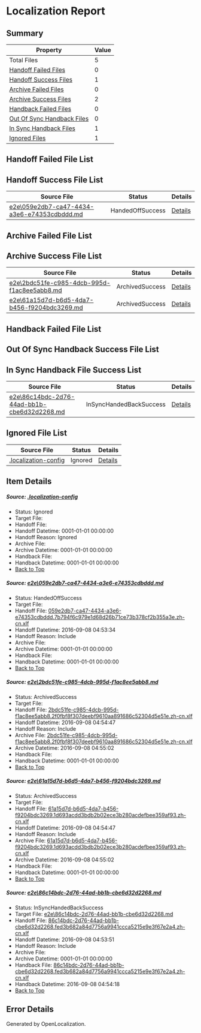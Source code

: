 # <a name='report-top'></a> Localization Report

## Summary
 Property | Value 
 -------- | ----- 
 Total Files | 5
[ Handoff Failed Files ](#handoff-failed-list)| 0
[ Handoff Success Files ](#handoff-success-list)| 1
[ Archive Failed Files ](#archive-failed-list)| 0
[ Archive Success Files ](#archive-success-list)| 2
[ Handback Failed Files ](#handback-failed-list)| 0
[ Out Of Sync Handback Files ](#outofsync-handback-success-list)| 0
[ In Sync Handback Files ](#insync-handback-success-list)| 1
[ Ignored Files ](#ignored-list)| 1

## <a name='handoff-failed-list'></a> Handoff Failed File List

## <a name='handoff-success-list'></a> Handoff Success File List
 Source File | Status | Details 
 ----------- | ------ | ------- 
 [e2e\059e2db7-ca47-4434-a3e6-e74353cdbddd.md](https://github.com/OpenLocalizationTestOrg/ol-test0/blob/ad83d812831d97b9452e9c2d81804c936654ff90/e2e/059e2db7-ca47-4434-a3e6-e74353cdbddd.md) | HandedOffSuccess | [Details](#b55fb9f094c6e29128018760f190a0bd857430151)

## <a name='archive-failed-list'></a> Archive Failed File List

## <a name='archive-success-list'></a> Archive Success File List
 Source File | Status | Details 
 ----------- | ------ | ------- 
 [e2e\2bdc51fe-c985-4dcb-995d-f1ac8ee5abb8.md](https://github.com/OpenLocalizationTestOrg/ol-test0/blob/e963374495c2bce247d180056ededf68b165dcdb/e2e/2bdc51fe-c985-4dcb-995d-f1ac8ee5abb8.md) | ArchivedSuccess | [Details](#c5ce931edb079745cc00458b606a4c248fe0d82b2)
 [e2e\61a15d7d-b6d5-4da7-b456-f9204bdc3269.md](https://github.com/OpenLocalizationTestOrg/ol-test0/blob/e963374495c2bce247d180056ededf68b165dcdb/e2e/61a15d7d-b6d5-4da7-b456-f9204bdc3269.md) | ArchivedSuccess | [Details](#bf0c9e6c54ded3157ff6251124feb997272a88af3)

## <a name='handback-failed-list'></a> Handback Failed File List

## <a name='outofsync-handback-success-list'></a> Out Of Sync Handback Success File List

## <a name='insync-handback-success-list'></a> In Sync Handback File Success List
 Source File | Status | Details 
 ----------- | ------ | ------- 
 [e2e\86c14bdc-2d76-44ad-bb1b-cbe6d32d2268.md](https://github.com/OpenLocalizationTestOrg/ol-test0/blob/fe1cd128624bfdeab48986cfcc4c49ee29e92d24/e2e/86c14bdc-2d76-44ad-bb1b-cbe6d32d2268.md) | InSyncHandedBackSuccess | [Details](#aa528260cf95fe1fa6f99f30351f4aac6f4ff8564)

## <a name='ignored-list'></a> Ignored File List
 Source File | Status | Details 
 ----------- | ------ | ------- 
 [.localization-config](https://github.com/OpenLocalizationTestOrg/ol-test0/blob/e963374495c2bce247d180056ededf68b165dcdb/.localization-config) | Ignored | [Details](#3d4f252ac210baf56311d7e97dcc2db10974dbd20)

## Item Details
##### <a name='3d4f252ac210baf56311d7e97dcc2db10974dbd20'></a> Source: [.localization-config](https://github.com/OpenLocalizationTestOrg/ol-test0/blob/e963374495c2bce247d180056ededf68b165dcdb/.localization-config)
* Status: Ignored
* Target File: 
* Handoff File: 
* Handoff Datetime: 0001-01-01 00:00:00
* Handoff Reason: Ignored
* Archive File: 
* Archive Datetime: 0001-01-01 00:00:00
* Handback File: 
* Handback Datetime: 0001-01-01 00:00:00
* [Back to Top](#report-top)

##### <a name='b55fb9f094c6e29128018760f190a0bd857430151'></a> Source: [e2e\059e2db7-ca47-4434-a3e6-e74353cdbddd.md](https://github.com/OpenLocalizationTestOrg/ol-test0/blob/ad83d812831d97b9452e9c2d81804c936654ff90/e2e/059e2db7-ca47-4434-a3e6-e74353cdbddd.md)
* Status: HandedOffSuccess
* Target File: 
* Handoff File: [059e2db7-ca47-4434-a3e6-e74353cdbddd.7b794f6c979e1d68d26b71ce73b378cf2b355a3e.zh-cn.xlf](https://github.com/OpenLocalizationTestOrg/ol-test0-handoff/blob/9c41cafaebdf135a977232ab325fd583d95bab36/ol-handoff/OpenLocalizationTestOrg/ol-test0-zhcn/ci/ht/059e2db7-ca47-4434-a3e6-e74353cdbddd.7b794f6c979e1d68d26b71ce73b378cf2b355a3e.zh-cn.xlf)
* Handoff Datetime: 2016-09-08 04:53:34
* Handoff Reason: Include
* Archive File: 
* Archive Datetime: 0001-01-01 00:00:00
* Handback File: 
* Handback Datetime: 0001-01-01 00:00:00
* [Back to Top](#report-top)

##### <a name='c5ce931edb079745cc00458b606a4c248fe0d82b2'></a> Source: [e2e\2bdc51fe-c985-4dcb-995d-f1ac8ee5abb8.md](https://github.com/OpenLocalizationTestOrg/ol-test0/blob/e963374495c2bce247d180056ededf68b165dcdb/e2e/2bdc51fe-c985-4dcb-995d-f1ac8ee5abb8.md)
* Status: ArchivedSuccess
* Target File: 
* Handoff File: [2bdc51fe-c985-4dcb-995d-f1ac8ee5abb8.2f0fbf8f307deebf9610aa891686c52304d5e51e.zh-cn.xlf](https://github.com/OpenLocalizationTestOrg/ol-test0-handoff/blob/e5f9fcb1ce066ca262a48ae2955ebcf0ca3ddf93/ol-handoff/OpenLocalizationTestOrg/ol-test0-zhcn/ci/ht/2bdc51fe-c985-4dcb-995d-f1ac8ee5abb8.2f0fbf8f307deebf9610aa891686c52304d5e51e.zh-cn.xlf)
* Handoff Datetime: 2016-09-08 04:54:47
* Handoff Reason: Include
* Archive File: [2bdc51fe-c985-4dcb-995d-f1ac8ee5abb8.2f0fbf8f307deebf9610aa891686c52304d5e51e.zh-cn.xlf](https://github.com/OpenLocalizationTestOrg/ol-test0-handoff/blob/0e2e76293fedbc117f76ab16bc539a5cb0ed59e3/ol-archive/OpenLocalizationTestOrg/ol-test0-zhcn/ci/ht/2bdc51fe-c985-4dcb-995d-f1ac8ee5abb8.2f0fbf8f307deebf9610aa891686c52304d5e51e.zh-cn.xlf)
* Archive Datetime: 2016-09-08 04:55:02
* Handback File: 
* Handback Datetime: 0001-01-01 00:00:00
* [Back to Top](#report-top)

##### <a name='bf0c9e6c54ded3157ff6251124feb997272a88af3'></a> Source: [e2e\61a15d7d-b6d5-4da7-b456-f9204bdc3269.md](https://github.com/OpenLocalizationTestOrg/ol-test0/blob/e963374495c2bce247d180056ededf68b165dcdb/e2e/61a15d7d-b6d5-4da7-b456-f9204bdc3269.md)
* Status: ArchivedSuccess
* Target File: 
* Handoff File: [61a15d7d-b6d5-4da7-b456-f9204bdc3269.1d693acdd3bdb2b02ece3b280acdefbee359af93.zh-cn.xlf](https://github.com/OpenLocalizationTestOrg/ol-test0-handoff/blob/e5f9fcb1ce066ca262a48ae2955ebcf0ca3ddf93/ol-handoff/OpenLocalizationTestOrg/ol-test0-zhcn/ci/ht/61a15d7d-b6d5-4da7-b456-f9204bdc3269.1d693acdd3bdb2b02ece3b280acdefbee359af93.zh-cn.xlf)
* Handoff Datetime: 2016-09-08 04:54:47
* Handoff Reason: Include
* Archive File: [61a15d7d-b6d5-4da7-b456-f9204bdc3269.1d693acdd3bdb2b02ece3b280acdefbee359af93.zh-cn.xlf](https://github.com/OpenLocalizationTestOrg/ol-test0-handoff/blob/0e2e76293fedbc117f76ab16bc539a5cb0ed59e3/ol-archive/OpenLocalizationTestOrg/ol-test0-zhcn/ci/ht/61a15d7d-b6d5-4da7-b456-f9204bdc3269.1d693acdd3bdb2b02ece3b280acdefbee359af93.zh-cn.xlf)
* Archive Datetime: 2016-09-08 04:55:02
* Handback File: 
* Handback Datetime: 0001-01-01 00:00:00
* [Back to Top](#report-top)

##### <a name='aa528260cf95fe1fa6f99f30351f4aac6f4ff8564'></a> Source: [e2e\86c14bdc-2d76-44ad-bb1b-cbe6d32d2268.md](https://github.com/OpenLocalizationTestOrg/ol-test0/blob/fe1cd128624bfdeab48986cfcc4c49ee29e92d24/e2e/86c14bdc-2d76-44ad-bb1b-cbe6d32d2268.md)
* Status: InSyncHandedBackSuccess
* Target File: [e2e\86c14bdc-2d76-44ad-bb1b-cbe6d32d2268.md](https://github.com/OpenLocalizationTestOrg/ol-test0-zhcn/blob/d40a11274015af4bfedc649f01fadc19ef19c48a/e2e/86c14bdc-2d76-44ad-bb1b-cbe6d32d2268.md)
* Handoff File: [86c14bdc-2d76-44ad-bb1b-cbe6d32d2268.fed3b682a84d7756a9941ccca5215e9e3f67e2a4.zh-cn.xlf](https://github.com/OpenLocalizationTestOrg/ol-test0-handoff/blob/1880b041497d99f982fdbfc1ba893d2e4a7a5999/ol-handoff/OpenLocalizationTestOrg/ol-test0-zhcn/ci/ht/86c14bdc-2d76-44ad-bb1b-cbe6d32d2268.fed3b682a84d7756a9941ccca5215e9e3f67e2a4.zh-cn.xlf)
* Handoff Datetime: 2016-09-08 04:53:51
* Handoff Reason: Include
* Archive File: 
* Archive Datetime: 0001-01-01 00:00:00
* Handback File: [86c14bdc-2d76-44ad-bb1b-cbe6d32d2268.fed3b682a84d7756a9941ccca5215e9e3f67e2a4.zh-cn.xlf](https://github.com/OpenLocalizationTestOrg/ol-test0-handback/blob/55a7bade635d90a6815a7d865e165d2a838b189f/ol-handback/OpenLocalizationTestOrg/ol-test0-zhcn/ci/ht/86c14bdc-2d76-44ad-bb1b-cbe6d32d2268.fed3b682a84d7756a9941ccca5215e9e3f67e2a4.zh-cn.xlf)
* Handback Datetime: 2016-09-08 04:54:18
* [Back to Top](#report-top)


## Error Details

Generated by OpenLocalization.
